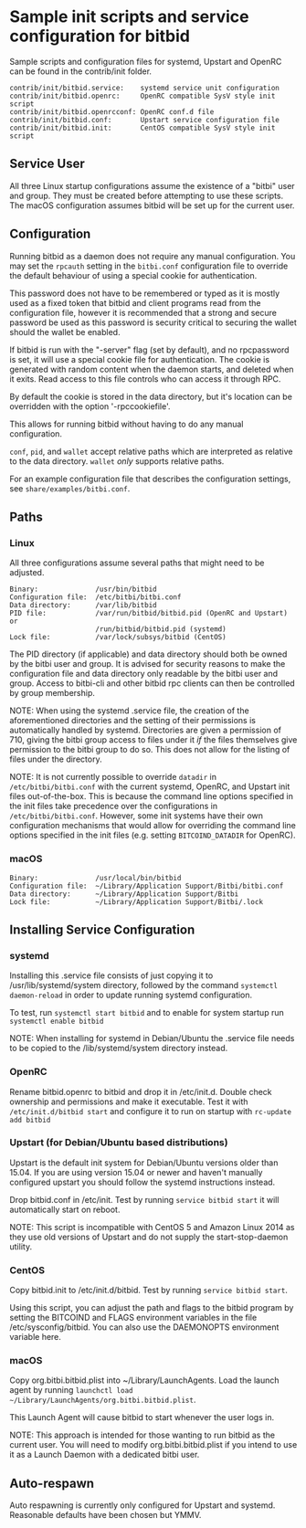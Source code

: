 Sample init scripts and service configuration for bitbid
==========================================================

Sample scripts and configuration files for systemd, Upstart and OpenRC
can be found in the contrib/init folder.

    contrib/init/bitbid.service:    systemd service unit configuration
    contrib/init/bitbid.openrc:     OpenRC compatible SysV style init script
    contrib/init/bitbid.openrcconf: OpenRC conf.d file
    contrib/init/bitbid.conf:       Upstart service configuration file
    contrib/init/bitbid.init:       CentOS compatible SysV style init script

Service User
---------------------------------

All three Linux startup configurations assume the existence of a "bitbi" user
and group.  They must be created before attempting to use these scripts.
The macOS configuration assumes bitbid will be set up for the current user.

Configuration
---------------------------------

Running bitbid as a daemon does not require any manual configuration. You may
set the `rpcauth` setting in the `bitbi.conf` configuration file to override
the default behaviour of using a special cookie for authentication.

This password does not have to be remembered or typed as it is mostly used
as a fixed token that bitbid and client programs read from the configuration
file, however it is recommended that a strong and secure password be used
as this password is security critical to securing the wallet should the
wallet be enabled.

If bitbid is run with the "-server" flag (set by default), and no rpcpassword is set,
it will use a special cookie file for authentication. The cookie is generated with random
content when the daemon starts, and deleted when it exits. Read access to this file
controls who can access it through RPC.

By default the cookie is stored in the data directory, but it's location can be overridden
with the option '-rpccookiefile'.

This allows for running bitbid without having to do any manual configuration.

`conf`, `pid`, and `wallet` accept relative paths which are interpreted as
relative to the data directory. `wallet` *only* supports relative paths.

For an example configuration file that describes the configuration settings,
see `share/examples/bitbi.conf`.

Paths
---------------------------------

### Linux

All three configurations assume several paths that might need to be adjusted.

    Binary:              /usr/bin/bitbid
    Configuration file:  /etc/bitbi/bitbi.conf
    Data directory:      /var/lib/bitbid
    PID file:            /var/run/bitbid/bitbid.pid (OpenRC and Upstart) or
                         /run/bitbid/bitbid.pid (systemd)
    Lock file:           /var/lock/subsys/bitbid (CentOS)

The PID directory (if applicable) and data directory should both be owned by the
bitbi user and group. It is advised for security reasons to make the
configuration file and data directory only readable by the bitbi user and
group. Access to bitbi-cli and other bitbid rpc clients can then be
controlled by group membership.

NOTE: When using the systemd .service file, the creation of the aforementioned
directories and the setting of their permissions is automatically handled by
systemd. Directories are given a permission of 710, giving the bitbi group
access to files under it _if_ the files themselves give permission to the
bitbi group to do so. This does not allow
for the listing of files under the directory.

NOTE: It is not currently possible to override `datadir` in
`/etc/bitbi/bitbi.conf` with the current systemd, OpenRC, and Upstart init
files out-of-the-box. This is because the command line options specified in the
init files take precedence over the configurations in
`/etc/bitbi/bitbi.conf`. However, some init systems have their own
configuration mechanisms that would allow for overriding the command line
options specified in the init files (e.g. setting `BITCOIND_DATADIR` for
OpenRC).

### macOS

    Binary:              /usr/local/bin/bitbid
    Configuration file:  ~/Library/Application Support/Bitbi/bitbi.conf
    Data directory:      ~/Library/Application Support/Bitbi
    Lock file:           ~/Library/Application Support/Bitbi/.lock

Installing Service Configuration
-----------------------------------

### systemd

Installing this .service file consists of just copying it to
/usr/lib/systemd/system directory, followed by the command
`systemctl daemon-reload` in order to update running systemd configuration.

To test, run `systemctl start bitbid` and to enable for system startup run
`systemctl enable bitbid`

NOTE: When installing for systemd in Debian/Ubuntu the .service file needs to be copied to the /lib/systemd/system directory instead.

### OpenRC

Rename bitbid.openrc to bitbid and drop it in /etc/init.d.  Double
check ownership and permissions and make it executable.  Test it with
`/etc/init.d/bitbid start` and configure it to run on startup with
`rc-update add bitbid`

### Upstart (for Debian/Ubuntu based distributions)

Upstart is the default init system for Debian/Ubuntu versions older than 15.04. If you are using version 15.04 or newer and haven't manually configured upstart you should follow the systemd instructions instead.

Drop bitbid.conf in /etc/init.  Test by running `service bitbid start`
it will automatically start on reboot.

NOTE: This script is incompatible with CentOS 5 and Amazon Linux 2014 as they
use old versions of Upstart and do not supply the start-stop-daemon utility.

### CentOS

Copy bitbid.init to /etc/init.d/bitbid. Test by running `service bitbid start`.

Using this script, you can adjust the path and flags to the bitbid program by
setting the BITCOIND and FLAGS environment variables in the file
/etc/sysconfig/bitbid. You can also use the DAEMONOPTS environment variable here.

### macOS

Copy org.bitbi.bitbid.plist into ~/Library/LaunchAgents. Load the launch agent by
running `launchctl load ~/Library/LaunchAgents/org.bitbi.bitbid.plist`.

This Launch Agent will cause bitbid to start whenever the user logs in.

NOTE: This approach is intended for those wanting to run bitbid as the current user.
You will need to modify org.bitbi.bitbid.plist if you intend to use it as a
Launch Daemon with a dedicated bitbi user.

Auto-respawn
-----------------------------------

Auto respawning is currently only configured for Upstart and systemd.
Reasonable defaults have been chosen but YMMV.
